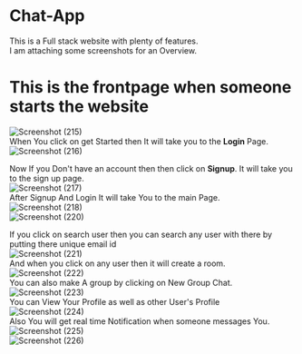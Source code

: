 # Chat-App
This is a Full stack website with plenty of features.  
I am attaching some screenshots for an Overview.  
# **This is the frontpage when someone starts the website**
![Screenshot (215)](https://github.com/Abhi24iitg/Real-Time-Chat/assets/115046232/5da4d97a-850f-423b-a656-f5ab4844971c)  
When You click on get Started then It will take you to the **Login** Page.  
![Screenshot (216)](https://github.com/Abhi24iitg/Real-Time-Chat/assets/115046232/ec776639-9af7-4e4c-b6f5-f41a6316f350)  

Now If you Don't have an account then then click on **Signup**. It will take you to the sign up page.  
![Screenshot (217)](https://github.com/Abhi24iitg/Real-Time-Chat/assets/115046232/1518a6d7-1ff3-46b6-a926-3e111978b69d)  
After Signup And Login It will take You to the main Page.  
![Screenshot (218)](https://github.com/Abhi24iitg/Real-Time-Chat/assets/115046232/92e7aeea-f244-481c-b0dc-8e594a252e2a)  
![Screenshot (220)](https://github.com/Abhi24iitg/Real-Time-Chat/assets/115046232/b82209fa-d276-447c-93ea-b1547eb26d5d)  

If you click on search user then you can search any user with there by putting there unique email id  
![Screenshot (221)](https://github.com/Abhi24iitg/Real-Time-Chat/assets/115046232/79a86097-7671-4560-b961-b6392bebb487)  
And when you click on any user then it will create a room.  
![Screenshot (222)](https://github.com/Abhi24iitg/Real-Time-Chat/assets/115046232/131b421a-66b2-4b77-80f5-cb949bc021e0)  
You can also make A group by clicking on New Group Chat.  
![Screenshot (223)](https://github.com/Abhi24iitg/Real-Time-Chat/assets/115046232/aeff1420-c152-4638-be7b-516104114212)  
You can View Your Profile as well as other User's Profile  
![Screenshot (224)](https://github.com/Abhi24iitg/Real-Time-Chat/assets/115046232/2be1ca4a-1136-453f-b90c-34bbddef318e)  
Also You will get real time Notification when someone messages You.
![Screenshot (225)](https://github.com/Abhi24iitg/Real-Time-Chat/assets/115046232/ccb253cf-230d-4df4-a877-2a4414b690bf)  
![Screenshot (226)](https://github.com/Abhi24iitg/Real-Time-Chat/assets/115046232/7af161bc-f5c3-430e-b753-c0e0b6f32870)
